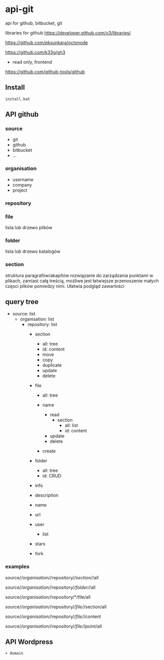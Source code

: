 # api-git
api for github, bitbucket, git

libraries for github
https://developer.github.com/v3/libraries/


https://github.com/pksunkara/octonode


https://github.com/k33g/gh3
- read only, frontend

https://github.com/github-tools/github


## Install

    install.bat


## API github

### source
+ git
+ github
+ bitbucket
+ ...

### organisation
+ username
+ company
+ project

### repository

### file
lista lub drzewo plików

### folder
lista lub drzewo katalogów

### section
struktura paragrafów/akapitów
rozwiązanie do zarządzania punktami w plikach, zamiast całą treścią,
możliwe jest łatwiejsze przenoszenie małych częsci plików pomiedzy nimi.
Ułatwia podgląd zawartości

## query tree

+ source: list
    + organisation: list
        + repository: list
            + section
                + all: tree
                + id: content
                + move
                + copy
                + duplicate
                + update
                + delete

            + file
                + all: tree

                + name
                    + read
                        + section
                            + all: list
                            + id: content
                    + update
                    + delete

                + create

            + folder
                + all: tree
                + id: CRUD


            + info
            + description
            + name
            + url
            + user
                + list
            + stars
            + fork




### examples


source/*/organisation/*/repository/*/section/*/all

source/*/organisation/*/repository/*/folder/*/all

source/*/organisation/*/repository/*/file/all

source/*/organisation/*/repository/*/file/*/section/all

source/*/organisation/*/repository/*/file/*/content

source/*/organisation/*/repository/*/file/*/point/all


## API Wordpress

    + domain
